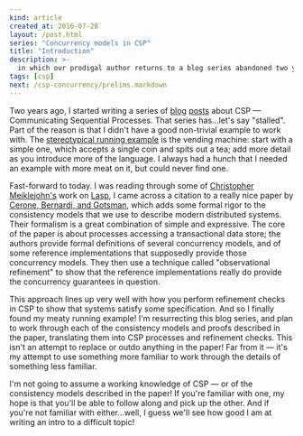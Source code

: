 ```yaml
---
kind: article
created_at: 2016-07-28
layout: /post.html
series: "Concurrency models in CSP"
title: "Introduction"
description: >-
  in which our prodigal author returns to a blog series abandoned two years ago
tags: [csp]
next: /csp-concurrency/prelims.markdown
---
```


Two years ago, I started writing a series of [blog](/2014/01/07/intro-to-csp/)
[posts](/2014/02/csp-basics/) about CSP — Communicating Sequential Processes.
That series has...let's say "stalled".  Part of the reason is that I didn't have
a good non-trivial example to work with.  The [stereotypical running
example](https://en.wikipedia.org/wiki/Communicating_sequential_processes#Examples)
is the vending machine: start with a simple one, which accepts a single coin and
spits out a tea; add more detail as you introduce more of the language.  I
always had a hunch that I needed an example with more meat on it, but could
never find one.

Fast-forward to today.  I was reading through some of [Christopher
Meiklejohn's](https://christophermeiklejohn.com/) work on
[Lasp](http://lasp-lang.org/), I came across a citation to a really nice paper
by [Cerone, Bernardi, and
Gotsman](http://drops.dagstuhl.de/opus/volltexte/2015/5375/), which adds some
formal rigor to the consistency models that we use to describe modern
distributed systems.  Their formalism is a great combination of simple and
expressive.  The core of the paper is about processes accessing a transactional
data store; the authors provide formal definitions of several concurrency
models, and of some reference implementations that supposedly provide those
concurrency models.  They then use a technique called "observational refinement"
to show that the reference implementations really do provide the concurrency
guarantees in question.

This approach lines up very well with how you perform refinement checks in CSP
to show that systems satisfy some specification.  And so I finally found my
meaty running example!  I'm resurrecting this blog series, and plan to work
through each of the consistency models and proofs described in the paper,
translating them into CSP processes and refinement checks.  This isn't an
attempt to replace or outdo anything in the paper!  Far from it — it's my
attempt to use something more familiar to work through the details of something
less familiar.

I'm not going to assume a working knowledge of CSP — or of the consistency
models described in the paper!  If you're familiar with one, my hope is that
you'll be able to follow along and pick up the other.  And if you're not
familiar with either...well, I guess we'll see how good I am at writing an intro
to a difficult topic!
